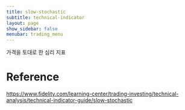 ```yaml
---
title: slow-stochastic
subtitle: technical-indicator
layout: page
show_sidebar: false
menubar: trading_menu
---
```


가격을 토대로 한 심리 지표

# Reference
https://www.fidelity.com/learning-center/trading-investing/technical-analysis/technical-indicator-guide/slow-stochastic